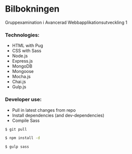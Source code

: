 # Bilbokningen

Gruppexamination i Avancerad Webbapplikationsutveckling 1

### Technologies:
* HTML with Pug
* CSS with Sass
* Node.js
* Express.js
* MongoDB
* Mongoose
* Mocha.js
* Chai.js
* Gulp.js

### Developer use:
* Pull in latest changes from repo
* Install dependencies (and dev-dependencies)
* Compile Sass
```sh
$ git pull

$ npm install -d

$ gulp sass
```
